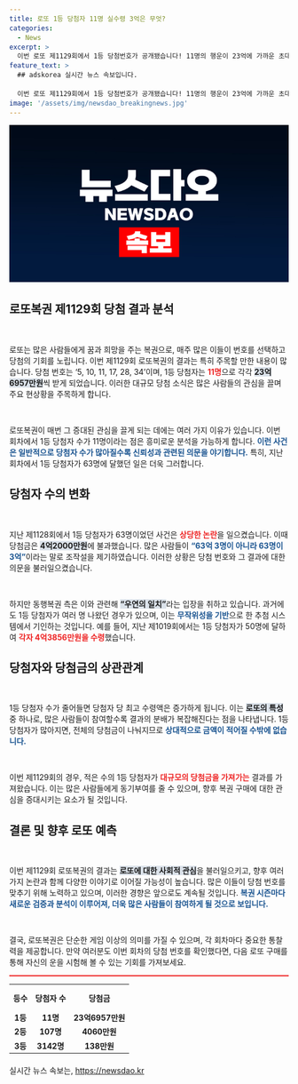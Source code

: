 ```yaml
---
title: 로또 1등 당첨자 11명 실수령 3억은 무엇?
categories:
  - News
excerpt: >
  이번 로또 제1129회에서 1등 당첨번호가 공개됐습니다! 11명의 행운이 23억에 가까운 초대박을 안아왔는데요. 앞선 회차와 달리 당첨자 수에 대한 논란은 여전히 이어지고 있습니다. 과연 이번에도 우연의 일치일까요? 클릭해서 자세히 알아보세요!
feature_text: >
  ## adskorea 실시간 뉴스 속보입니다.

  이번 로또 제1129회에서 1등 당첨번호가 공개됐습니다! 11명의 행운이 23억에 가까운 초대박을 안아왔는데요. 앞선 회차와 달리 당첨자 수에 대한 논란은 여전히 이어지고 있습니다. 과연 이번에도 우연의 일치일까요? 클릭해서 자세히 알아보세요!
image: '/assets/img/newsdao_breakingnews.jpg'
---
```


<p><img src="/assets/img/newsdao_breakingnews.jpg" alt="adskorea 속보" /></p>

<h2 data-ke-size="size26">로또복권 제1129회 당첨 결과 분석</h2>

<p data-ke-size="size16">&nbsp;</p>

<p>로또는 많은 사람들에게 꿈과 희망을 주는 복권으로, 매주 많은 이들이 번호를 선택하고 당첨의 기회를 노립니다. 이번 제1129회 로또복권의 결과는 특히 주목할 만한 내용이 많습니다. 당첨 번호는 ‘5, 10, 11, 17, 28, 34’이며, 1등 당첨자는 <b><span style="color: #ee2323;">11명</span></b>으로 각각 <b><span style="background-color: #21538527;">23억6957만원</span></b>씩 받게 되었습니다. 이러한 대규모 당첨 소식은 많은 사람들의 관심을 끌며 주요 현상황을 주목하게 합니다.</p>

<p data-ke-size="size16">&nbsp;</p>

<p>로또복권이 매번 그 증대된 관심을 끌게 되는 데에는 여러 가지 이유가 있습니다. 이번 회차에서 1등 당첨자 수가 11명이라는 점은 흥미로운 분석을 가능하게 합니다. <b><span style="color: #1a5490;">이런 사건은 일반적으로 당첨자 수가 많아질수록 신뢰성과 관련된 의문을 야기합니다.</span></b> 특히, 지난 회차에서 1등 당첨자가 63명에 달했던 일은 더욱 그러합니다. </p>

<h2 data-ke-size="size26">당첨자 수의 변화</h2>

<p data-ke-size="size16">&nbsp;</p>

<p>지난 제1128회에서 1등 당첨자가 63명이었던 사건은 <b><span style="color: #ee2323;">상당한 논란</span></b>을 일으켰습니다. 이때 당첨금은 <b><span style="background-color: #21538527;">4억2000만원</span></b>에 불과했습니다. 많은 사람들이 <b><span style="color: #1a5490;">“63억 3명이 아니라 63명이 3억”</span></b>이라는 말로 조작설을 제기하였습니다. 이러한 상황은 당첨 번호와 그 결과에 대한 의문을 불러일으켰습니다.</p>

<p data-ke-size="size16">&nbsp;</p>

<p>하지만 동행복권 측은 이와 관련해 <b><span style="background-color: #21538527;">“우연의 일치”</span></b>라는 입장을 취하고 있습니다. 과거에도 1등 당첨자가 여러 명 나왔던 경우가 있으며, 이는 <b><span style="color: #1a5490;">무작위성을 기반</span></b>으로 한 추첨 시스템에서 기인하는 것입니다. 예를 들어, 지난 제1019회에서는 1등 당첨자가 50명에 달하여 <b><span style="color: #ee2323;">각자 4억3856만원을 수령</span></b>했습니다. </p>

<h2 data-ke-size="size26">당첨자와 당첨금의 상관관계</h2>

<p data-ke-size="size16">&nbsp;</p>

<p>1등 당첨자 수가 줄어들면 당첨자 당 최고 수령액은 증가하게 됩니다. 이는 <b><span style="background-color: #21538527;">로또의 특성</span></b> 중 하나로, 많은 사람들이 참여할수록 결과의 분배가 복잡해진다는 점을 나타냅니다. 1등 당첨자가 많아지면, 전체의 당첨금이 나눠지므로 <b><span style="color: #1a5490;">상대적으로 금액이 적어질 수밖에 없습니다.</span></b> </p>

<p data-ke-size="size16">&nbsp;</p>

<p>이번 제1129회의 경우, 적은 수의 1등 당첨자가 <b><span style="color: #ee2323;">대규모의 당첨금을 가져가는</span></b> 결과를 가져왔습니다. 이는 많은 사람들에게 동기부여를 줄 수 있으며, 향후 복권 구매에 대한 관심을 증대시키는 요소가 될 것입니다. </p>

<h2 data-ke-size="size26">결론 및 향후 로또 예측</h2>

<p data-ke-size="size16">&nbsp;</p>

<p>이번 제1129회 로또복권의 결과는 <b><span style="background-color: #21538527;">로또에 대한 사회적 관심</span></b>을 불러일으키고, 향후 여러 가지 논란과 함께 다양한 이야기로 이어질 가능성이 높습니다. 많은 이들이 당첨 번호를 맞추기 위해 노력하고 있으며, 이러한 경향은 앞으로도 계속될 것입니다. <b><span style="color: #1a5490;">복권 시즌마다 새로운 검증과 분석이 이루어져, 더욱 많은 사람들이 참여하게 될 것으로 보입니다.</span></b> </p>

<p data-ke-size="size16">&nbsp;</p>

<p>결국, 로또복권은 단순한 게임 이상의 의미를 가질 수 있으며, 각 회차마다 중요한 통찰력을 제공합니다. 만약 여러분도 이번 회차의 당첨 번호를 확인했다면, 다음 로또 구매를 통해 자신의 운을 시험해 볼 수 있는 기회를 가져보세요. </p>

<hr style="height: 2px; border: none; background-color: #ee2323;">

<table style="width: 100%; border-collapse: collapse; margin-bottom: 20px;">
    <tr>
        <th style="text-align: center; height: 40px;"><b>등수</b></th>
        <th style="text-align: center; height: 40px;"><b>당첨자 수</b></th>
        <th style="text-align: center; height: 40px;"><b>당첨금</b></th>
    </tr>
    <tr>
        <td style="text-align: center; height: 17px;"><b>1등</b></td>
        <td style="text-align: center; height: 17px;"><b>11명</b></td>
        <td style="text-align: center; height: 17px;"><b>23억6957만원</b></td>
    </tr>
    <tr>
        <td style="text-align: center; height: 17px;"><b>2등</b></td>
        <td style="text-align: center; height: 17px;"><b>107명</b></td>
        <td style="text-align: center; height: 17px;"><b>4060만원</b></td>
    </tr>
    <tr>
        <td style="text-align: center; height: 17px;"><b>3등</b></td>
        <td style="text-align: center; height: 17px;"><b>3142명</b></td>
        <td style="text-align: center; height: 17px;"><b>138만원</b></td>
    </tr>
</table>
실시간 뉴스 속보는, <a href="https://newsdao.kr" rel="dofollow">https://newsdao.kr</a>


